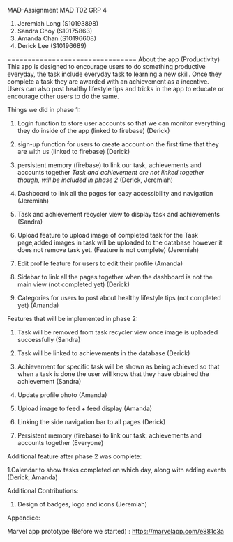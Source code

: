 MAD-Assignment
MAD T02 GRP 4
1. Jeremiah Long (S10193898)
2. Sandra Choy (S10175863)
3. Amanda Chan (S10196608)
4. Derick Lee (S10196689)

================================
About the app (Productivity)
This app is designed to encourage users to do something productive everyday, the task
include everyday task to learning a new skill. Once they complete a task they are awarded
with an achievement as a incentive. Users can also post healthy lifestyle tips and tricks in
the app to educate or encourage other users to do the same.

Things we did in phase 1:
1. Login function to store user accounts so that we can monitor everything 
they do inside of the app (linked to firebase) (Derick)

2. sign-up function for users to create account on the first time that they are with us
(linked to firebase) (Derick)

3. persistent memory (firebase) to link our task, achievements and accounts together
*Task and achievement are not linked together though, will be included in phase 2* (Derick, Jeremiah)

4. Dashboard to link all the pages for easy accessibility and navigation (Jeremiah)

5. Task and achievement recycler view to display task and achievements (Sandra)

6. Upload feature to upload image of completed task for the Task page,added images
in task will be uploaded to the database however it does not remove task yet. (Feature is not complete)
(Jeremiah)

7. Edit profile feature for users to edit their profile (Amanda)

8. Sidebar to link all the pages together when the dashboard is not the main view (not completed yet) (Derick)

9. Categories for users to post about healthy lifestyle tips (not completed yet) (Amanda)

Features that will be implemented in phase 2:

1. Task will be removed from task recycler view once image is uploaded successfully (Sandra)

2. Task will be linked to achievements in the database (Derick)

3. Achievement for specific task will be shown as being achieved so that when a task is done the user will know that they have obtained the achievement (Sandra)

4. Update profile photo (Amanda)

5. Upload image to feed + feed display (Amanda)

6. Linking the side navigation bar to all pages (Derick)

7. Persistent memory (firebase) to link our task, achievements and accounts together (Everyone)

Additional feature after phase 2 was complete:

1.Calendar to show tasks completed on which day, along with adding events (Derick, Amanda)

Additional Contributions:
1. Design of badges, logo and icons (Jeremiah)

Appendice:

Marvel app prototype (Before we started) : https://marvelapp.com/e881c3a
